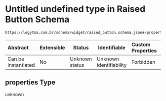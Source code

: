 # Untitled undefined type in Raised Button Schema

```txt
https://legytma.com.br/schema/widget/raised_button.schema.json#/properties
```




| Abstract            | Extensible | Status         | Identifiable            | Custom Properties | Additional Properties | Access Restrictions | Defined In                                                                                       |
| :------------------ | ---------- | -------------- | ----------------------- | :---------------- | --------------------- | ------------------- | ------------------------------------------------------------------------------------------------ |
| Can be instantiated | No         | Unknown status | Unknown identifiability | Forbidden         | Allowed               | none                | [raised_button.schema.json\*](../schema/widget/raised_button.schema.json "open original schema") |

## properties Type

unknown
